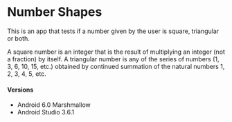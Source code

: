 # Number Shapes
 This is an app that tests if a number given by the user is square, triangular or both.
 
 A square number is an integer that is the result of multiplying an integer (not a fraction) by itself.
 A triangular number is any of the series of numbers (1, 3, 6, 10, 15, etc.) obtained by continued summation of the natural numbers 1, 2, 3, 4, 5, etc.

#### Versions
 - Android 6.0 Marshmallow 
 - Android Studio 3.6.1 
